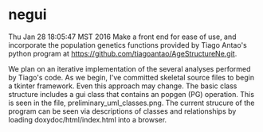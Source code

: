 # negui

Thu Jan 28 18:05:47 MST 2016
Make a front end for ease of use, and incorporate the population genetics functions provided by Tiago Antao's python program at https://github.com/tiagoantao/AgeStructureNe.git.  

We plan on an iterative implementation of the several analyses performed by Tiago's code.  As we begin, I've committed skeletal source files to begin a tkinter framework.  Even this approach may change.  The basic class structure includes a gui class that contains an popgen (PG) operation.  This is seen in the file, preliminary_uml_classes.png.  The current strucure of the program can be seen via descriptions of classes and relationships by loading doxydoc/html/index.html into a browser. 
